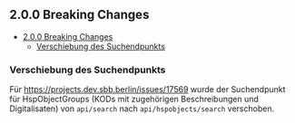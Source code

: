 ## 2.0.0 Breaking Changes

- [2.0.0 Breaking Changes](#200-breaking-changes)
  - [Verschiebung des Suchendpunkts](#verschiebung-des-suchendpunkts)

### Verschiebung des Suchendpunkts

Für https://projects.dev.sbb.berlin/issues/17569 wurde der Suchendpunkt für HspObjectGroups (KODs mit zugehörigen Beschreibungen und Digitalisaten) von `api/search` nach `api/hspobjects/search` verschoben.
